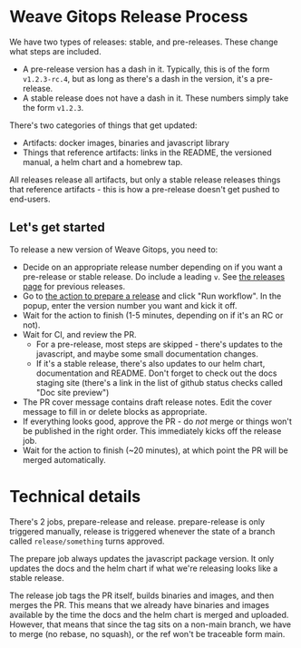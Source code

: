 # Weave Gitops Release Process
We have two types of releases: stable, and pre-releases. These change
what steps are included.

- A pre-release version has a dash in it. Typically, this is of the
  form `v1.2.3-rc.4`, but as long as there's a dash in the version,
  it's a pre-release.
- A stable release does not have a dash in it. These numbers simply
  take the form `v1.2.3`.

There's two categories of things that get updated:
- Artifacts: docker images, binaries and javascript library
- Things that reference artifacts: links in the README, the versioned
 manual, a helm chart and a homebrew tap.

All releases release all artifacts, but only a stable release releases
things that reference artifacts - this is how a pre-release doesn't
get pushed to end-users.

## Let's get started

To release a new version of Weave Gitops, you need to:
- Decide on an appropriate release number depending on if you want a
  pre-release or stable release. Do include a leading `v`. See [the
  releases page](https://github.com/weaveworks/weave-gitops/releases)
  for previous releases.
- Go to [the action to prepare a release](https://github.com/weaveworks/weave-gitops/actions/workflows/prepare-release.yaml)
  and click "Run workflow". In the popup, enter the version number you
  want and kick it off.
- Wait for the action to finish (1-5 minutes, depending on if it's an
  RC or not).
- Wait for CI, and review the PR.
  - For a pre-release, most steps are skipped - there's updates to the
    javascript, and maybe some small documentation changes.
  - If it's a stable release, there's also updates to our helm chart,
    documentation and README. Don't forget to check out the docs
    staging site (there's a link in the list of github status checks
    called "Doc site preview")
- The PR cover message contains draft release notes. Edit the cover
  message to fill in or delete blocks as appropriate.
- If everything looks good, approve the PR - do *not* merge or things
  won't be published in the right order. This immediately kicks off the
  release job.
- Wait for the action to finish (~20 minutes), at which point the PR
  will be merged automatically.

# Technical details
There's 2 jobs, prepare-release and release. prepare-release is only
triggered manually, release is triggered whenever the state of a
branch called `release/something` turns approved.

The prepare job always updates the javascript package version. It only
updates the docs and the helm chart if what we're releasing looks like
a stable release.

The release job tags the PR itself, builds binaries and images, and
then merges the PR. This means that we already have binaries and
images available by the time the docs and the helm chart is merged and
uploaded. However, that means that since the tag sits on a non-main
branch, we have to merge (no rebase, no squash), or the ref won't be
traceable form main.
